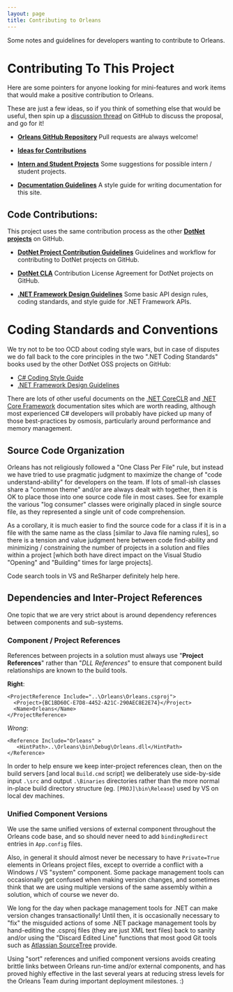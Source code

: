 ```yaml
---
layout: page
title: Contributing to Orleans
---
```



Some notes and guidelines for developers wanting to contribute to Orleans.

# Contributing To This Project

Here are some pointers for anyone looking for mini-features and work items that would make a positive contribution to Orleans. 

These are just a few ideas, so if you think of something else that would be useful, then spin up a [discussion thread](https://github.com/dotnet/orleans/issues) on GitHub to discuss the proposal, and go for it!

* **[Orleans GitHub Repository](https://github.com/dotnet/orleans)** 
Pull requests are always welcome!

* **[Ideas for Contributions](Ideas-for-Contributions)**

* **[Intern and Student Projects](Student-Projects)** 
Some suggestions for possible intern / student projects.

* **[Documentation Guidelines](Documentation-Guidelines)** A style guide for writing documentation for this site.


## Code Contributions:

This project uses the same contribution process as the other **[DotNet projects](http://dotnet.github.io/)** on GitHub.

* **[DotNet Project Contribution Guidelines](https://github.com/dotnet/corefx/wiki/Contributing)**
Guidelines and workflow for contributing to DotNet projects on GitHub.

* **[DotNet CLA](https://github.com/dotnet/corefx/wiki/Contribution-License-Agreement-%28CLA%29)**
Contribution License Agreement for DotNet projects on GitHub.

* **[.NET Framework Design Guidelines](https://github.com/dotnet/corefx/wiki/Framework-Design-Guidelines-Digest)** 
Some basic API design rules, coding standards, and style guide for .NET Framework APIs.


# Coding Standards and Conventions

We try not to be too OCD about coding style wars, but in case of disputes we do fall back to the core principles in the two ".NET Coding Standards" books used by the other DotNet OSS projects on GitHub:


- [C# Coding Style Guide](https://github.com/dotnet/corefx/blob/master/Documentation/coding-guidelines/coding-style.md) 
- [.NET Framework Design Guidelines](https://github.com/dotnet/corefx/blob/master/Documentation/coding-guidelines/framework-design-guidelines-digest.md) 

There are lots of other useful documents on the [.NET CoreCLR](https://github.com/dotnet/coreclr/tree/master/Documentation) and [.NET Core Framework](https://github.com/dotnet/corefx/tree/master/Documentation) documentation sites which are worth reading, although most experienced C# developers will probably have picked up many of those best-practices by osmosis, particularly around performance and memory management. 

## Source Code Organization

Orleans has not religiously followed a "One Class Per File" rule, but instead we have tried to use pragmatic judgment to maximize the change of "code understand-ability" for developers on the team. 
If lots of small-ish classes share a "common theme" and/or are always dealt with together, then it is OK to place those into one source code file in most cases. 
See for example the various "log consumer" classes were originally placed in single source file, as they represented a single unit of code comprehension.

As a corollary, it is much easier to find the source code for a class if it is in a file with the same name as the class [similar to Java file naming rules], so there is a tension and value judgment here between code find-ability and minimizing / constraining the number of projects in a solution and files within a project [which both have direct impact on the Visual Studio "Opening" and "Building" times for large projects]. 

Code search tools in VS and ReSharper definitely help here.    


## Dependencies and Inter-Project References

One topic that we are very strict about is around dependency references between components and sub-systems.

### Component / Project References

References between projects in a solution must always use "**Project References**" rather than "_DLL References_" to ensure that component build relationships are known to the build tools. 

**Right**:

    <ProjectReference Include="..\Orleans\Orleans.csproj">
      <Project>{BC1BD60C-E7D8-4452-A21C-290AEC8E2E74}</Project>
      <Name>Orleans</Name>
    </ProjectReference>

_Wrong_:

    <Reference Include="Orleans" >
       <HintPath>..\Orleans\bin\Debug\Orleans.dll</HintPath>
    </Reference>

In order to help ensure we keep inter-project references clean, then on the build servers [and local `Build.cmd` script] we deliberately use side-by-side input `.\src` and output `.\Binaries` directories rather than the more normal in-place build directory structure (eg. `[PROJ]\bin\Release`) used by VS on local dev machines.

### Unified Component Versions

We use the same unified versions of external component throughout the Orleans code base, and so should never need to add `bindingRedirect` entries in `App.config` files.

Also, in general it should almost never be necessary to have `Private=True` elements in Orleans project files, except to override a conflict with a Windows / VS "system" component.
Some package management tools can occasionally get confused when making version changes, and sometimes think that we are using multiple versions of the same assembly within a solution, which of course we never do.
 
We long for the day when package management tools for .NET can make version changes transactionally! 
Until then, it is occasionally necessary to "fix" the misguided actions of some .NET package management tools by hand-editing the .csproj files (they are just XML text files) back to sanity and/or using the "Discard Edited Line" functions that most good Git tools such as [Atlassian SourceTree](https://www.sourcetreeapp.com/) provide.

Using "sort" references and unified component versions avoids creating brittle links between Orleans run-time and/or external components, and has proved highly effective in the last several years at reducing stress levels for the Orleans Team during important deployment milestones. :)
    
